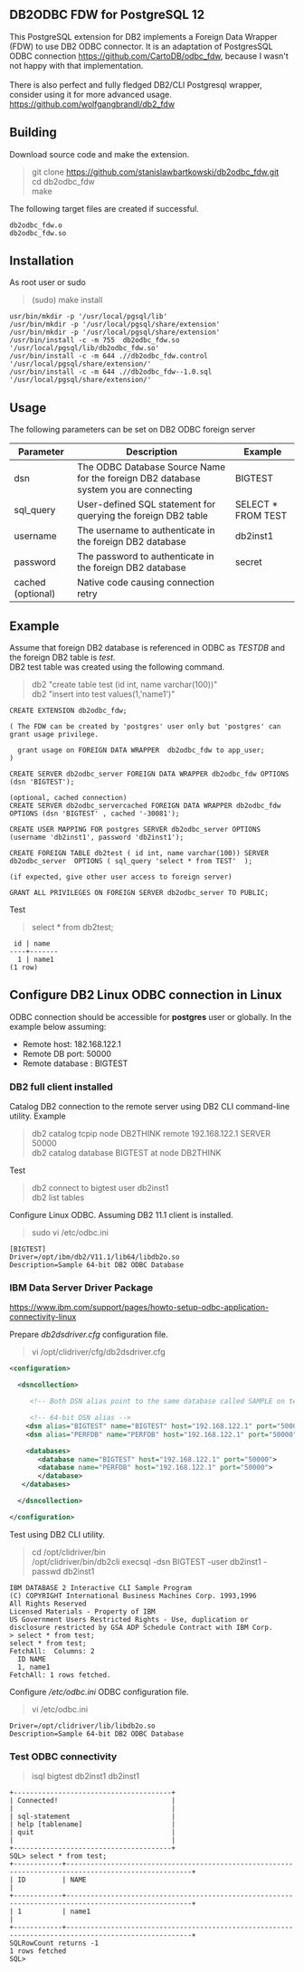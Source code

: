 ## DB2ODBC FDW for PostgreSQL 12

This PostgreSQL extension for DB2 implements a Foreign Data Wrapper (FDW) to use DB2 ODBC connector. It is an adaptation of PostgresSQL ODBC connection https://github.com/CartoDB/odbc_fdw, because I wasn't not happy with that implementation.<br>
<br>
There is also perfect and fully fledged DB2/CLI Postgresql wrapper, consider using it for more advanced usage. https://github.com/wolfgangbrandl/db2_fdw

## Building

Download source code and make the extension. <br>

> git clone https://github.com/stanislawbartkowski/db2odbc_fdw.git<br>
> cd db2odbc_fdw<br>
> make<br>

The following target files are created if successful.
```
db2odbc_fdw.o
db2odbc_fdw.so
```
## Installation

As root user or sudo<br>
> (sudo) make install<br>
```
usr/bin/mkdir -p '/usr/local/pgsql/lib'
/usr/bin/mkdir -p '/usr/local/pgsql/share/extension'
/usr/bin/mkdir -p '/usr/local/pgsql/share/extension'
/usr/bin/install -c -m 755  db2odbc_fdw.so '/usr/local/pgsql/lib/db2odbc_fdw.so'
/usr/bin/install -c -m 644 .//db2odbc_fdw.control '/usr/local/pgsql/share/extension/'
/usr/bin/install -c -m 644 .//db2odbc_fdw--1.0.sql  '/usr/local/pgsql/share/extension/'
```
## Usage

The following parameters can be set on DB2 ODBC foreign server<br>

| Parameter | Description | Example
|---|---|--|
| dsn | The ODBC Database Source Name for the foreign DB2 database system you are connecting | BIGTEST
| sql_query | User-defined SQL statement for querying the foreign DB2 table | SELECT * FROM TEST
| username | The username to authenticate in the foreign DB2 database | db2inst1
| password | The password to authenticate in the foreign DB2 database | secret
| cached (optional) | Native code causing connection retry | 

## Example 
Assume that foreign DB2 database is referenced in ODBC as *TESTDB* and the foreign DB2 table is *test*.<br>
DB2 test table was created using the following command.
> db2 "create table test (id int, name varchar(100))"<br>
> db2 "insert into test values(1,'name1')"<br>

```
CREATE EXTENSION db2odbc_fdw;

( The FDW can be created by 'postgres' user only but 'postgres' can grant usage privilege.

  grant usage on FOREIGN DATA WRAPPER  db2odbc_fdw to app_user;
)

CREATE SERVER db2odbc_server FOREIGN DATA WRAPPER db2odbc_fdw OPTIONS (dsn 'BIGTEST');

(optional, cached connection)
CREATE SERVER db2odbc_servercached FOREIGN DATA WRAPPER db2odbc_fdw OPTIONS (dsn 'BIGTEST' , cached '-30081');

CREATE USER MAPPING FOR postgres SERVER db2odbc_server OPTIONS (username 'db2inst1', password 'db2inst1');

CREATE FOREIGN TABLE db2test ( id int, name varchar(100)) SERVER db2odbc_server  OPTIONS ( sql_query 'select * from TEST'  );

(if expected, give other user access to foreign server)

GRANT ALL PRIVILEGES ON FOREIGN SERVER db2odbc_server TO PUBLIC;
```
Test
> select * from db2test;<br>
```
 id | name  
----+-------
  1 | name1
(1 row)

```
## Configure DB2 Linux ODBC connection in Linux
ODBC connection should be accessible for **postgres** user or globally. In the example below assuming:<br>
* Remote host: 182.168.122.1
* Remote DB port: 50000
* Remote database : BIGTEST

### DB2 full client installed
Catalog DB2 connection to the remote server using DB2 CLI command-line utility. Example<br>

> db2 catalog tcpip node DB2THINK remote 192.168.122.1 SERVER 50000 <br>
> db2 catalog database BIGTEST at node DB2THINK<br>

Test<br>

> db2 connect to bigtest user db2inst1<br>
> db2 list tables<br>

Configure Linux ODBC. Assuming DB2 11.1 client is installed.
> sudo vi /etc/odbc.ini
```
[BIGTEST]
Driver=/opt/ibm/db2/V11.1/lib64/libdb2o.so
Description=Sample 64-bit DB2 ODBC Database

```
### IBM Data Server Driver Package

https://www.ibm.com/support/pages/howto-setup-odbc-application-connectivity-linux

Prepare *db2dsdriver.cfg* configuration file.<br>

> vi /opt/clidriver/cfg/db2dsdriver.cfg<br>
```XML
<configuration>

  <dsncollection>

     <!-- Both DSN alias point to the same database called SAMPLE on test.ibm.com:50000-->

     <!-- 64-bit DSN alias -->
    <dsn alias="BIGTEST" name="BIGTEST" host="192.168.122.1" port="50000"> </dsn>
    <dsn alias="PERFDB" name="PERFDB" host="192.168.122.1" port="50000"> </dsn>

    <databases>
       <database name="BIGTEST" host="192.168.122.1" port="50000">
       <database name="PERFDB" host="192.168.122.1" port="50000">
       </database>
   </databases>

  </dsncollection>

</configuration>

```
Test using DB2 CLI utility.
> cd /opt/clidriver/bin<br>
> /opt/clidriver/bin/db2cli execsql -dsn BIGTEST -user db2inst1 -passwd db2inst1
```
IBM DATABASE 2 Interactive CLI Sample Program
(C) COPYRIGHT International Business Machines Corp. 1993,1996
All Rights Reserved
Licensed Materials - Property of IBM
US Government Users Restricted Rights - Use, duplication or
disclosure restricted by GSA ADP Schedule Contract with IBM Corp.
> select * from test;
select * from test;
FetchAll:  Columns: 2
  ID NAME 
  1, name1
FetchAll: 1 rows fetched.
```

Configure */etc/odbc.ini* ODBC configuration file.
> vi /etc/odbc.ini<br>

```[BIGTEST]
Driver=/opt/clidriver/lib/libdb2o.so
Description=Sample 64-bit DB2 ODBC Database

```
### Test ODBC connectivity

>isql bigtest db2inst1 db2inst1<br>
```
+---------------------------------------+
| Connected!                            |
|                                       |
| sql-statement                         |
| help [tablename]                      |
| quit                                  |
|                                       |
+---------------------------------------+
SQL> select * from test;
+------------+-----------------------------------------------------------------------------------------------------+
| ID         | NAME                                                                                                |
+------------+-----------------------------------------------------------------------------------------------------+
| 1          | name1                                                                                               |
+------------+-----------------------------------------------------------------------------------------------------+
SQLRowCount returns -1
1 rows fetched
SQL> 

```
